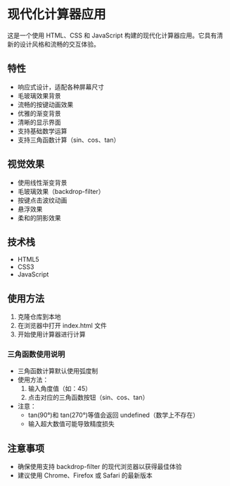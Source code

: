 # 现代化计算器应用

这是一个使用 HTML、CSS 和 JavaScript 构建的现代化计算器应用。它具有清新的设计风格和流畅的交互体验。

## 特性

- 响应式设计，适配各种屏幕尺寸
- 毛玻璃效果背景
- 流畅的按键动画效果
- 优雅的渐变背景
- 清晰的显示界面
- 支持基础数学运算
- 支持三角函数计算（sin、cos、tan）

## 视觉效果

- 使用线性渐变背景
- 毛玻璃效果（backdrop-filter）
- 按键点击波纹动画
- 悬浮效果
- 柔和的阴影效果

## 技术栈

- HTML5
- CSS3
- JavaScript

## 使用方法

1. 克隆仓库到本地
2. 在浏览器中打开 index.html 文件
3. 开始使用计算器进行计算

### 三角函数使用说明

- 三角函数计算默认使用弧度制
- 使用方法：
  1. 输入角度值（如：45）
  2. 点击对应的三角函数按钮（sin、cos、tan）
- 注意：
  - tan(90°)和 tan(270°)等值会返回 undefined（数学上不存在）
  - 输入超大数值可能导致精度损失

## 注意事项

- 确保使用支持 backdrop-filter 的现代浏览器以获得最佳体验
- 建议使用 Chrome、Firefox 或 Safari 的最新版本